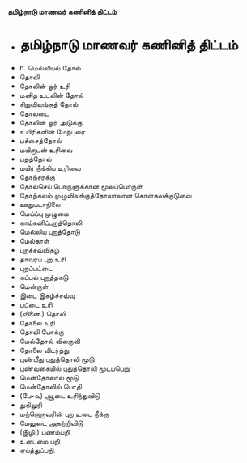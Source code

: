**தமிழ்நாடு மாணவர் கணினித் திட்டம்**
- # தமிழ்நாடு மாணவர் கணினித் திட்டம்
- n. மெல்லியல் தோல்
- தொலி
- தோலின் ஓர் உரி
- மனித  உடலின் தோல்
- சிறுவிலங்குத் தோல்
- தோலடை
- தோலின் ஓர் அடுக்கு
- உயிரிகளின் மேற்புரை
- பச்சைத்தோல்
- மயிருடன் உரிவை
- பதத்தோல்
- மயிர் நீங்கிய உரிவை
- தோற்சரக்கு
- தோல்செய் பொருளுக்கான மூலப்பொருள்
- தோற்கலம் முழுவிலங்குத்தோலாலான கொள்கலக்குடுவை
- ஊறுபடாநிலை
- மெய்ப்பு முழுமை
- காய்கனிப்புறத்தொலி
- மெல்லிய புறத்தோடு
- மேல்தாள்
- புறச்சவ்விதழ்
- தாவரப் புற உரி
- புறப்பட்டை
- கப்பல் புறத்தகடு
- மென்றாள்
- இடை இகழ்ச்சவ்வு
- பட்டை உரி
- (வினை.) தொலி
- தோலை உரி
- தொலி போக்கு
- மேல்தோல் விலகுவி
- தோலை விடர்த்து
- புண்மீது புதுத்தொலி மூடு
- புண்வகையில் புதுத்தொலி மூடப்பெறு
- மென்தோலால் மூடு
- மென்தோலில் பொதி
- (பே-வ) ஆடை உரிந்துவிடு
- துகிலுரி
- மற்றொருவரின் புற உடை நீக்கு
-  மேலுடை அகற்றிவிடு
- (இழி.) பணம்பறி
- உடைமை பறி
- ஏய்த்துப்பறி.

